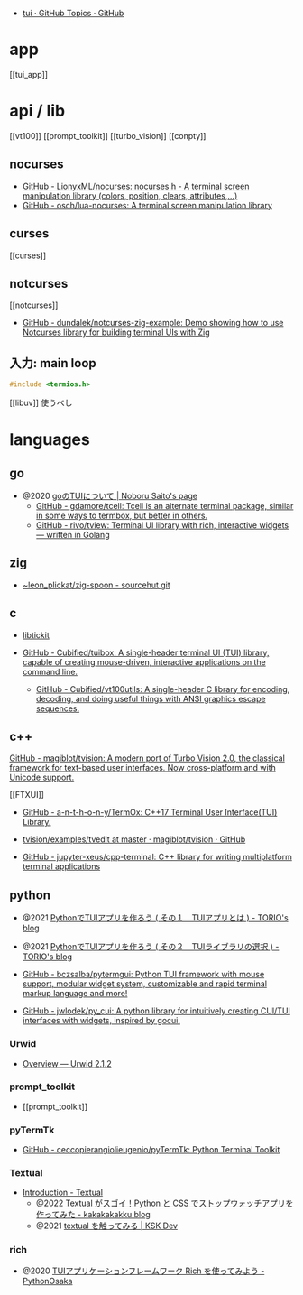 - [tui · GitHub Topics · GitHub](https://github.com/topics/tui?l=c%2B%2B)

# app
[[tui_app]]

# api / lib
[[vt100]]
[[prompt_toolkit]]
[[turbo_vision]]
[[conpty]]

## nocurses
- [GitHub - LionyxML/nocurses: nocurses.h - A terminal screen manipulation library (colors, position, clears, attributes,...)](https://github.com/LionyxML/nocurses)
- [GitHub - osch/lua-nocurses: A terminal screen manipulation library](https://github.com/osch/lua-nocurses)

## curses
[[curses]]

## notcurses
[[notcurses]]
- [GitHub - dundalek/notcurses-zig-example: Demo showing how to use Notcurses library for building terminal UIs with Zig](https://github.com/dundalek/notcurses-zig-example)

## 入力: main loop

```c++
#include <termios.h>
```

[[libuv]] 使うべし

# languages
## go
- @2020 [goのTUIについて | Noboru Saito's page](https://noborus.github.io/blog/go_tui/)
	- [GitHub - gdamore/tcell: Tcell is an alternate terminal package, similar in some ways to termbox, but better in others.](https://github.com/gdamore/tcell)
	- [GitHub - rivo/tview: Terminal UI library with rich, interactive widgets — written in Golang](https://github.com/rivo/tview)

## zig
- [~leon_plickat/zig-spoon - sourcehut git](https://git.sr.ht/~leon_plickat/zig-spoon)

## c
- [libtickit](http://www.leonerd.org.uk/code/libtickit/)

- [GitHub - Cubified/tuibox: A single-header terminal UI (TUI) library, capable of creating mouse-driven, interactive applications on the command line.](https://github.com/Cubified/tuibox)
	- [GitHub - Cubified/vt100utils: A single-header C library for encoding, decoding, and doing useful things with ANSI graphics escape sequences.](https://github.com/Cubified/vt100utils)

## c++
[GitHub - magiblot/tvision: A modern port of Turbo Vision 2.0, the classical framework for text-based user interfaces. Now cross-platform and with Unicode support.](https://github.com/magiblot/tvision)

[[FTXUI]]
- [GitHub - a-n-t-h-o-n-y/TermOx: C++17 Terminal User Interface(TUI) Library.](https://github.com/a-n-t-h-o-n-y/TermOx)
- [tvision/examples/tvedit at master · magiblot/tvision · GitHub](https://github.com/magiblot/tvision/tree/master/examples/tvedit)

- [GitHub - jupyter-xeus/cpp-terminal: C++ library for writing multiplatform terminal applications](https://github.com/jupyter-xeus/cpp-terminal)

## python
- @2021 [PythonでTUIアプリを作ろう ( その１　TUIアプリとは ) - TORIO's blog](https://rsn604.github.io/it/python%E3%81%A7tui%E3%82%A2%E3%83%97%E3%83%AA%E3%82%92%E4%BD%9C%E3%82%8D%E3%81%86%E3%81%9D%E3%81%AE%EF%BC%91-tui%E3%82%A2%E3%83%97%E3%83%AA%E3%81%A8%E3%81%AF/)
- @2021 [PythonでTUIアプリを作ろう ( その２　TUIライブラリの選択 ) - TORIO's blog](https://rsn604.github.io/it/python%E3%81%A7tui%E3%82%A2%E3%83%97%E3%83%AA%E3%82%92%E4%BD%9C%E3%82%8D%E3%81%86%E3%81%9D%E3%81%AE%EF%BC%92-tui%E3%83%A9%E3%82%A4%E3%83%96%E3%83%A9%E3%83%AA%E3%81%AE%E9%81%B8%E6%8A%9E/)

- [GitHub - bczsalba/pytermgui: Python TUI framework with mouse support, modular widget system, customizable and rapid terminal markup language and more!](https://github.com/bczsalba/pytermgui)
- [GitHub - jwlodek/py_cui: A python library for intuitively creating CUI/TUI interfaces with widgets, inspired by gocui.](https://github.com/jwlodek/py_cui)

### Urwid
- [Overview — Urwid 2.1.2](https://urwid.org/)

### prompt_toolkit
- [[prompt_toolkit]]

### pyTermTk
- [GitHub - ceccopierangiolieugenio/pyTermTk: Python Terminal Toolkit](https://github.com/ceccopierangiolieugenio/pyTermTk)

### Textual
- [Introduction - Textual](https://textual.textualize.io/)
	- @2022 [Textual がスゴイ！Python と CSS でストップウォッチアプリを作ってみた - kakakakakku blog](https://kakakakakku.hatenablog.com/entry/2022/12/01/094625)
	 - @2021 [textual を触ってみる | KSK Dev](https://site.ksk.dev/try-textual/)
  
### rich
- @2020 [TUIアプリケーションフレームワーク Rich を使ってみよう - PythonOsaka](https://scrapbox.io/PythonOsaka/TUI%E3%82%A2%E3%83%97%E3%83%AA%E3%82%B1%E3%83%BC%E3%82%B7%E3%83%A7%E3%83%B3%E3%83%95%E3%83%AC%E3%83%BC%E3%83%A0%E3%83%AF%E3%83%BC%E3%82%AF_Rich_%E3%82%92%E4%BD%BF%E3%81%A3%E3%81%A6%E3%81%BF%E3%82%88%E3%81%86)
